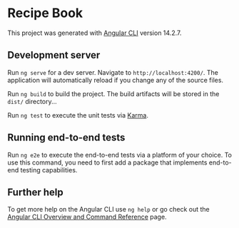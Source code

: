 # Recipe Book 
   
This project was generated with [Angular CLI](https://github.com/angular/angular-cli) version 14.2.7.
     
## Development server         
 
Run `ng serve` for a dev server. Navigate to `http://localhost:4200/`. The application will automatically reload if you change any of the source files.
 
Run `ng build` to build the project. The build artifacts will be stored in the `dist/` directory...
  
Run `ng test` to execute the unit tests via [Karma](https://karma-runner.github.io).

## Running end-to-end tests

Run `ng e2e` to execute the end-to-end tests via a platform of your choice. To use this command, you need to first add a package that implements end-to-end testing capabilities.

## Further help

To get more help on the Angular CLI use `ng help` or go check out the [Angular CLI Overview and Command Reference](https://angular.io/cli) page.


